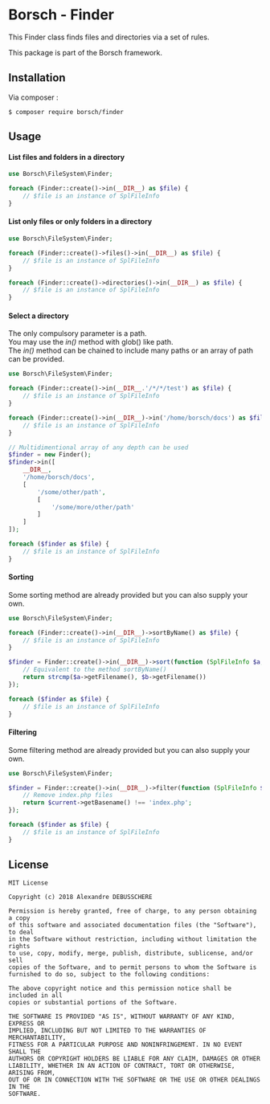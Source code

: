 # Borsch - Finder

This Finder class finds files and directories via a set of rules.

This package is part of the Borsch framework.

## Installation

Via composer :

```
$ composer require borsch/finder
```

## Usage

#### List files and folders in a directory

```php
use Borsch\FileSystem\Finder;

foreach (Finder::create()->in(__DIR__) as $file) {
    // $file is an instance of SplFileInfo
}
```

#### List only files or only folders in a directory

```php
use Borsch\FileSystem\Finder;

foreach (Finder::create()->files()->in(__DIR__) as $file) {
    // $file is an instance of SplFileInfo
}

foreach (Finder::create()->directories()->in(__DIR__) as $file) {
    // $file is an instance of SplFileInfo
}
```

#### Select a directory

The only compulsory parameter is a path.  
You may use the _in()_ method with glob() like path.  
The _in()_ method can be chained to include many paths or an array of path can be provided.

```php
use Borsch\FileSystem\Finder;

foreach (Finder::create()->in(__DIR__.'/*/*/test') as $file) {
    // $file is an instance of SplFileInfo
}

foreach (Finder::create()->in(__DIR__)->in('/home/borsch/docs') as $file) {
    // $file is an instance of SplFileInfo
}

// Multidimentional array of any depth can be used
$finder = new Finder();
$finder->in([
    __DIR__,
    '/home/borsch/docs',
    [
        '/some/other/path',
        [
            '/some/more/other/path'
        ]
    ]
]);

foreach ($finder as $file) {
    // $file is an instance of SplFileInfo
}
```

#### Sorting

Some sorting method are already provided but you can also supply your own.

```php
use Borsch\FileSystem\Finder;

foreach (Finder::create()->in(__DIR__)->sortByName() as $file) {
    // $file is an instance of SplFileInfo
}

$finder = Finder::create()->in(__DIR__)->sort(function (SplFileInfo $a, SplFileInfo $b) {
    // Equivalent to the method sortByName()
    return strcmp($a->getFilename(), $b->getFilename())
});

foreach ($finder as $file) {
    // $file is an instance of SplFileInfo
}
```

#### Filtering

Some filtering method are already provided but you can also supply your own.

```php
use Borsch\FileSystem\Finder;

$finder = Finder::create()->in(__DIR__)->filter(function (SplFileInfo $current) {
    // Remove index.php files
    return $current->getBasename() !== 'index.php';
});

foreach ($finder as $file) {
    // $file is an instance of SplFileInfo
}
```

## License

```
MIT License

Copyright (c) 2018 Alexandre DEBUSSCHERE

Permission is hereby granted, free of charge, to any person obtaining a copy
of this software and associated documentation files (the "Software"), to deal
in the Software without restriction, including without limitation the rights
to use, copy, modify, merge, publish, distribute, sublicense, and/or sell
copies of the Software, and to permit persons to whom the Software is
furnished to do so, subject to the following conditions:

The above copyright notice and this permission notice shall be included in all
copies or substantial portions of the Software.

THE SOFTWARE IS PROVIDED "AS IS", WITHOUT WARRANTY OF ANY KIND, EXPRESS OR
IMPLIED, INCLUDING BUT NOT LIMITED TO THE WARRANTIES OF MERCHANTABILITY,
FITNESS FOR A PARTICULAR PURPOSE AND NONINFRINGEMENT. IN NO EVENT SHALL THE
AUTHORS OR COPYRIGHT HOLDERS BE LIABLE FOR ANY CLAIM, DAMAGES OR OTHER
LIABILITY, WHETHER IN AN ACTION OF CONTRACT, TORT OR OTHERWISE, ARISING FROM,
OUT OF OR IN CONNECTION WITH THE SOFTWARE OR THE USE OR OTHER DEALINGS IN THE
SOFTWARE.
```
